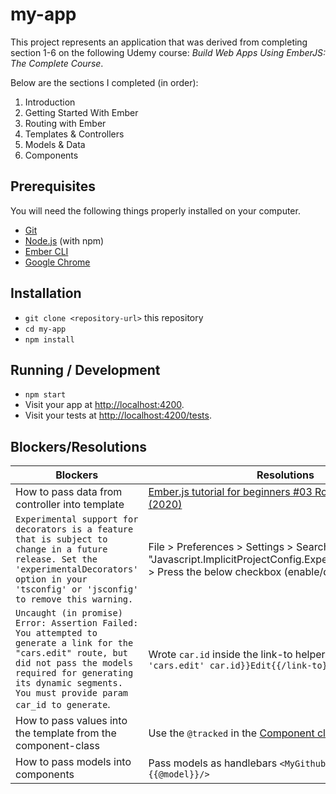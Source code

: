 # my-app

This project represents an application that was derived from completing section 1-6 on the following Udemy course: *Build Web Apps Using EmberJS: The Complete Course*.

Below are the sections I completed (in order):
1. Introduction
2. Getting Started With Ember
3. Routing with Ember
4. Templates & Controllers
5. Models & Data
6. Components

## Prerequisites

You will need the following things properly installed on your computer.

* [Git](https://git-scm.com/)
* [Node.js](https://nodejs.org/) (with npm)
* [Ember CLI](https://ember-cli.com/)
* [Google Chrome](https://google.com/chrome/)

## Installation

* `git clone <repository-url>` this repository
* `cd my-app`
* `npm install`

## Running / Development

* `npm start`
* Visit your app at [http://localhost:4200](http://localhost:4200).
* Visit your tests at [http://localhost:4200/tests](http://localhost:4200/tests).

## Blockers/Resolutions
| Blockers | Resolutions |
|----------|-------------|
| How to pass data from controller into template | [Ember.js tutorial for beginners #03 Router & Controller (2020)](https://www.youtube.com/watch?v=Toz-zPkzUgM) |
| `Experimental support for decorators is a feature that is subject to change in a future release. Set the 'experimentalDecorators' option in your 'tsconfig' or 'jsconfig' to remove this warning.` | File > Preferences > Settings > Search "Javascript.ImplicitProjectConfig.ExperimentalDecorators" > Press the below checkbox (enable/disable) |
| `Uncaught (in promise) Error: Assertion Failed: You attempted to generate a link for the "cars.edit" route, but did not pass the models required for generating its dynamic segments. You must provide param car_id to generate`. | Wrote `car.id` inside the link-to helper like so... `{{#link-to 'cars.edit' car.id}}Edit{{/link-to}}`|
| How to pass values into the template from the component-class | Use the `@tracked` in the [Component class](https://guides.emberjs.com/release/components/component-state-and-actions/) |
| How to pass models into components | Pass models as handlebars `<MyGithubRepos @model={{@model}}/>` |
